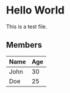 # Hello World

This is a test file.

## Members

| Name | Age |
| ---- | --- |
| John | 30  |
| Doe  | 25  |
